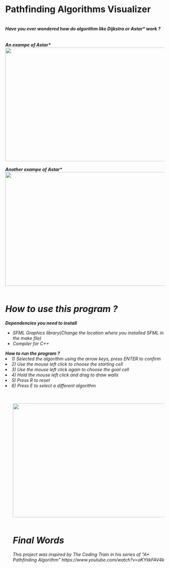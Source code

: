   <h1> Pathfinding Algorithms Visualizer </h1>
  <br>
  <em><strong> Have you ever wondered how do algorithm like Dijkstra or Astar* work ? </strong><em> <br>
  <br>
  <br>
  <strong>An exampe of Astar*</strong><br>
  <img src="https://github.com/MegaChoi/Pathfinding-Visualizer/assets/102965306/1eff9390-0126-41f8-aa9e-ffc179b5064c.gif" alt="" width="640" height="360">
  <br>
  <br>
  <strong>Another exampe of Astar*</strong><br>
  <img src="https://github.com/MegaChoi/Pathfinding-Visualizer/assets/102965306/2dfd7c92-8834-4a51-b728-4959ff90159c.gif" alt="" width="640" height="360">
  <br>
  <br>
  <h1> How to use this program ? </h1>
  <strong> Dependencies you need to install </strong> 
  <ul>
    <li>SFML Graphics library(Change the location where you installed SFML in the make file)</li>
    <li>Compiler for C++</li>
  </ul>
    <strong> How to run the program ?</strong> 
    <li> 1) Selected the algorithm using the arrow keys, press ENTER to confirm </li>
    <li> 2) Use the mouse left click to choose the starting cell</li>
    <li> 3) Use the mouse left click again to choose the goal cell</li>
    <li> 4) Hold the mouse left click and drag to draw walls </li>
    <li> 5) Press R to reset</li>
    <li> 6) Press E to select a different algorithm</li>
  <ul>
  <br>
  <br>
  <img src="https://github.com/MegaChoi/Pathfinding-Visualizer/assets/102965306/1d7a68d2-382a-4431-afeb-d448798f40f3.gif" alt="" width="640" height="360">
  <br>
  <br>
  <h1>Final Words</h1>
  This project was inspired by The Coding Train in his series of "A* Pathfinding Algorithm" https://www.youtube.com/watch?v=aKYlikFAV4k 
